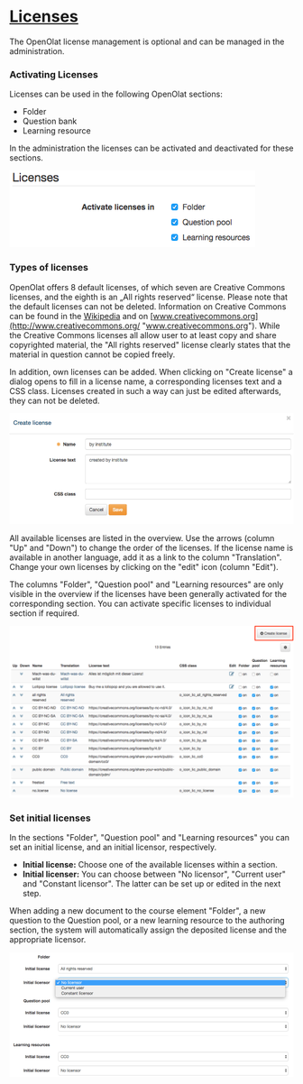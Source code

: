 #  [Licenses](Licenses.html)

The OpenOlat license management is optional and can be managed in the
administration.

  

### **Activating Licenses**

Licenses can be used in the following OpenOlat sections:

  * Folder
  * Question bank
  * Learning resource

In the administration the licenses can be activated and deactivated for these
sections.

  

![](assets/LizenzMgmt_aktivieren_EN.png)

### Types of licenses

OpenOlat offers 8 default licenses, of which seven are Creative Commons
licenses, and the eighth is an „All rights reserved“ license. Please note that
the default licenses can not be deleted.  Information on Creative Commons can
be found in the [Wikipedia](http://en.wikipedia.org/wiki/Creative_Commons
"Wikipedia") and on [www.creativecommons.org](http://www.creativecommons.org/
"www.creativecommons.org"). While the Creative Commons licenses all allow user
to at least copy and share copyrighted material, the "All rights reserved"
license clearly states that the material in question cannot be copied freely.

In addition, own licenses can be added. When clicking on "Create license" a
dialog opens to fill in a license name, a corresponding licenses text and a
CSS class. Licenses created in such a way can just be edited afterwards, they
can not be deleted.

![](assets/LizenzMgmt_eigeneLizenz_EN.png)

  

All available licenses are listed in the overview. Use the arrows (column "Up"
and "Down") to change the order of the licenses. If the license name is
available in another language, add it as a link to the column "Translation".
Change your own licenses by clicking on the "edit" icon (column "Edit").

The columns "Folder", "Question pool" and "Learning resources" are only
visible in the overview if the licenses have been generally activated for the
corresponding section. You can activate specific licenses to individual
section if required.

![](assets/LizenzMgmt_Lizenztypen_EN.png)

  

### Set initial licenses

In the sections "Folder", "Question pool" and "Learning resources" you can set
an initial license, and an initial licensor, respectively.

  *  **Initial license:** Choose one of the available licenses within a section.
  *  **Initial licenser:** You can choose between "No licensor", "Current user" and "Constant licensor". The latter can be set up or edited in the next step.

When adding a new document to the course element "Folder", a new question to
the Question pool, or a new learning resource to the authoring section, the
system will automatically assign the deposited license and the appropriate
licensor.

![](assets/LizenzMgmt_initiale_EN.png)

